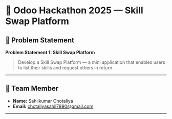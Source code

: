 # 🚀 Odoo Hackathon 2025 — Skill Swap Platform

## 📝 Problem Statement

**Problem Statement 1: Skill Swap Platform**

> Develop a Skill Swap Platform — a mini application that enables users to list their skills and request others in return.  

---

## 👤 Team Member

- **Name:** Sahilkumar Chotaliya
- **Email:** chotaliyasahil7890@gmail.com

---